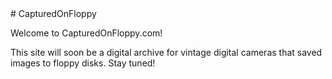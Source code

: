 ---
---
<link rel="stylesheet" href="/custom.css">
# CapturedOnFloppy

Welcome to CapturedOnFloppy.com!

This site will soon be a digital archive for vintage digital cameras that saved images to floppy disks. Stay tuned!
